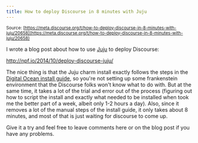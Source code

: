 ```yaml
---
title: How to deploy Discourse in 8 minutes with Juju
---
```


<small class="documentation-source">Source: [https://meta.discourse.org/t/how-to-deploy-discourse-in-8-minutes-with-juju/20658](https://meta.discourse.org/t/how-to-deploy-discourse-in-8-minutes-with-juju/20658)</small>

I wrote a blog post about how to use [Juju](juju.ubuntu.com) to deploy Discourse:

http://npf.io/2014/10/deploy-discourse-juju/

The nice thing is that the Juju charm install exactly follows the steps in the [Digital Ocean install guide][1], so you're not setting up some frankenstein environment that the Discourse folks won't know what to do with.  But at the same time, it takes a lot of the trial and error out of the process (figuring out how to script the install and exactly what needed to be installed when took me the better part of a week, albeit only 1-2 hours a day).  Also, since it removes a lot of the manual steps of the install guide, it only takes about 8 minutes, and most of that is just waiting for discourse to come up.

Give it a try and feel free to leave comments here or on the blog post if you have any problems.


  [1]: https://github.com/discourse/discourse/blob/master/docs/INSTALL-digital-ocean.md
